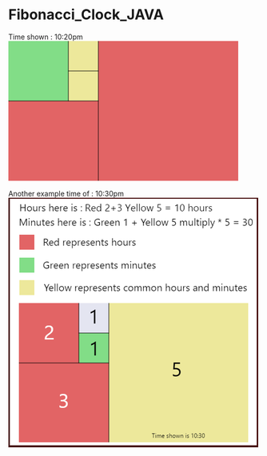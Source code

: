 # Fibonacci_Clock_JAVA

Time shown : 10:20pm
![alt tag](https://github.com/Cuanshay/Fibonacci_Clock_JAVA/blob/master/Clock.png?raw=true)

Another example time of : 10:30pm
![alt tag](https://github.com/Cuanshay/Fibonacci_Clock_JAVA/blob/master/Capture1.PNG?raw=true)
